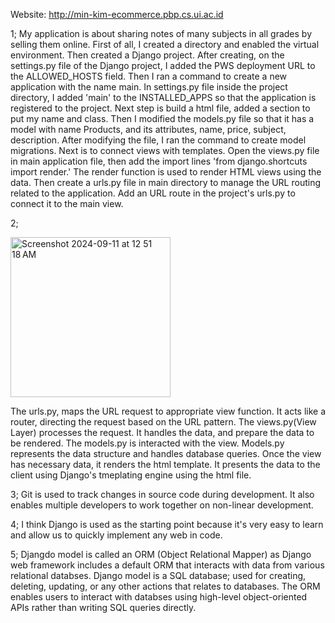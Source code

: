 Website: http://min-kim-ecommerce.pbp.cs.ui.ac.id

1; My application is about sharing notes of many subjects in all grades by selling them online. First of all, I created a directory and enabled the virtual environment. Then created a Django project. After creating, on the settings.py file of the Django project, I added the PWS deployment URL to the ALLOWED_HOSTS field. Then I ran a command to create a new application with the name main. In settings.py file inside the project directory, I added 'main' to the INSTALLED_APPS so that the application is registered to the project. Next step is build a html file, added a section to put my name and class. Then I modified the models.py file so that it has a model with name Products, and its attributes, name, price, subject, description. After modifying the file, I ran the command to create model migrations. Next is to connect views with templates. Open the views.py file in main application file, then add the import lines 'from django.shortcuts import render.' The render function is used to render HTML views using the data.
Then create a urls.py file in main directory to manage the URL routing related to the application. Add an URL route in the project's urls.py to connect it to the main view. 

2; 


<img width="256" alt="Screenshot 2024-09-11 at 12 51 18 AM" src="https://github.com/user-attachments/assets/3ca7f5ff-bf49-434e-9cdb-bd0af15d9a7c">

The urls.py, maps the URL request to appropriate view function. It acts like a router, directing the request based on the URL pattern. The views.py(View Layer) processes the request. It handles the data, and prepare the data to be rendered. The models.py is interacted with the view. Models.py represents the data structure and handles database queries. Once the view has necessary data, it renders the html template. It presents the data to the client using Django's tmeplating engine using the html file.

3; Git is used to track changes in source code during development. It also enables multiple developers to work together on non-linear development. 

4; I think Django is used as the starting point because it's very easy to learn and allow us to quickly implement any web in code. 

5; Djangdo model is called an ORM (Object Relational Mapper) as Django web framework includes a default ORM that interacts with data from various relational databses. Django model is a SQL database; used for creating, deleting, updating, or any other actions that relates to databases. The ORM enables users to interact with databses using high-level object-oriented APIs rather than writing SQL queries directly. 
